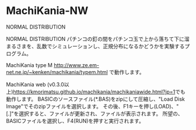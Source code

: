 # MachiKania-NW
NORMAL DISTRIBUTION

NORMAL DISTRIBUTION
パチンコの釘の間をパチンコ玉で上から落ちて下に溜まるさまを、乱数でシミュレーションし、正規分布になるかどうかを実験するプログラム。

MachiKania type M <http://www.ze.em-net.ne.jp/~kenken/machikania/typem.html> で動作します。

MachiKania web (v0.3.0以上)<https://kmorimatsu.github.io/machikania/machikaniawide.html?jp=1>でも動作します。
BASICのソースファイル(*.BAS)をzipにして圧縮し、"Load Disk Image"でそのzipファイルを選択します。
その後、F1キーを押し(LOAD)、"[.]"を選択すると、ファイルが更新され、ファイルが表示されます。
所望の、BASICファイルを選択し、F4(RUN)を押すと実行されます。
